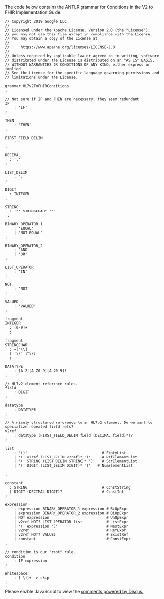 <!-- antlr_condition_syntax.md {% comment %}
*****************************************************************************************
*                            WARNING: DO NOT EDIT THIS FILE                             *
*                                                                                       *
* This file is generated by SUSHI. Any edits you make to this file will be overwritten. *
*                                                                                       *
* To change the contents of this file, edit the original source file at:                *
* ig-data\input\pagecontent\15_antlr_condition_syntax.md                                *
*****************************************************************************************
{% endcomment %} -->
The code below contains the ANTLR grammar for Conditions in the V2 to FHIR Implementation
Guide.

```
// Copyright 2019 Google LLC
//
// Licensed under the Apache License, Version 2.0 (the "License");
// you may not use this file except in compliance with the License.
// You may obtain a copy of the License at
//
//     https://www.apache.org/licenses/LICENSE-2.0
//
// Unless required by applicable law or agreed to in writing, software
// distributed under the License is distributed on an "AS IS" BASIS,
// WITHOUT WARRANTIES OR CONDITIONS OF ANY KIND, either express or implied.
// See the License for the specific language governing permissions and
// limitations under the License.

grammar HL7v2ToFHIRConditions
;

// Not sure if IF and THEN are necessary, they seem redundant
IF
    : 'IF'
;

THEN
    : 'THEN'
;

FIRST_FIELD_DELIM
    : '-'
;

DECIMAL
  : '.'
;

LIST_DELIM
    : ','
;

DIGIT
  : INTEGER
;

STRING
  : '"' STRINGCHAR* '"'
 ;

BINARY_OPERATOR_1
    : 'EQUAL'
    | 'NOT EQUAL'
;

BINARY_OPERATOR_2
    : 'AND'
    | 'OR'
;

LIST_OPERATOR
    : 'IN'
;

NOT
    : 'NOT'
;

VALUED
    : 'VALUED'
;

fragment
INTEGER
  : [0-9]+
  ;

fragment
STRINGCHAR
  : ~["\\]
  | '\\' ["\\]
  ;

DATATYPE
    : [A-Z][A-Z0-9][A-Z0-9]?
;

// HL7v2 element reference rules.
field
    : DIGIT
;

datatype
    : DATATYPE
;

// A nicely structured reference to an HL7v2 element. Do we want to specialize repeated field refs?
v2ref
    : datatype (FIRST_FIELD_DELIM field (DECIMAL field)*)?
;

list
    : '()'                                  # EmptyList
    | '(' v2ref (LIST_DELIM v2ref)* ')'     # RefElementList
    | '(' STRING (LIST_DELIM STRING)* ')'   # StrElementList
    | '(' DIGIT (LIST_DELIM DIGIT)* ')'   # NumElementList

;

constant
  : STRING                                  # ConstString
  | DIGIT (DECIMAL DIGIT)?                  # ConstInt
;

expression
    : expression BINARY_OPERATOR_1 expression # BiOpExpr
    | expression BINARY_OPERATOR_2 expression # BiOpExpr
    | NOT expression                          # UnOpExpr
    | v2ref NOT? LIST_OPERATOR list           # ListExpr
    | '(' expression ')'                      # NestExpr
    | v2ref                                   # RefExpr
    | v2ref NOT? VALUED                       # ExistRef
    | constant                                # ConstExpr
;

// condition is our "root" rule.
condition
    : IF expression
;

Whitespace
    : [ \t]+ -> skip
;
```

<div id="disqus_thread"></div>
<script>
var disqus_config = function () {
this.page.url = "http://build.fhir.org.hl7/v2-to-fhir/branches/master/antlr_condition_syntax.html"; // Replace PAGE_URL with your page's canonical URL variable
this.page.identifier = this.page.url.substring(this.page.url.lastIndexOf("/")+1, this.page.url.lastIndexOf(".")); // Replace PAGE_IDENTIFIER with your page's unique identifier variable
};
(function() { // DON'T EDIT BELOW THIS LINE
var d = document, s = d.createElement('script');
s.src = 'https://v2-to-fhir.disqus.com/embed.js';
s.setAttribute('data-timestamp', +new Date());
(d.head || d.body).appendChild(s);
})();
</script>
<noscript>Please enable JavaScript to view the <a href="https://disqus.com/?ref_noscript">comments powered by Disqus.</a></noscript>